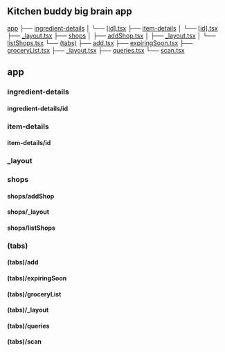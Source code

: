## Kitchen buddy big brain app

[app](#app)
├── [ingredient-details](#ingredient-details)
│   └── [[id].tsx](#ingredient-detailsid)
├── [item-details](#item-details)
│   └── [[id].tsx](#item-detailsid)
├── [_layout.tsx](#_layout)
├── [shops](#shops)
│   ├── [addShop.tsx](#shopsaddshop)
│   ├── [_layout.tsx](#shops_layout)
│   └── [listShops.tsx](#shopslistshops)
└── [(tabs)](#tabs)
    ├── [add.tsx](#tabsadd)
    ├── [expiringSoon.tsx](#tabsexpiringsoon)
    ├── [groceryList.tsx](#tabsgrocerylist)
    ├── [_layout.tsx](#tabs_layout)
    ├── [queries.tsx](#tabsqueries)
    └── [scan.tsx](#tabsqueries)

## app

### ingredient-details

#### ingredient-details/id

### item-details

#### item-details/id

### _layout

### shops

#### shops/addShop

#### shops/_layout

#### shops/listShops

### (tabs)

#### (tabs)/add

#### (tabs)/expiringSoon

#### (tabs)/groceryList

#### (tabs)/_layout

#### (tabs)/queries

#### (tabs)/scan

